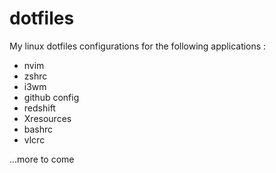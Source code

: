 # dotfiles
My linux dotfiles configurations for the following applications :

- nvim
- zshrc
- i3wm
- github config
- redshift
- Xresources
- bashrc
- vlcrc

...more to come
